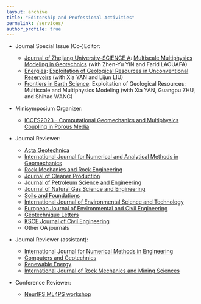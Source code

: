 ```yaml
---
layout: archive
title: "Editorship and Professional Activities"
permalink: /services/
author_profile: true
---
```


- Journal Special Issue (Co-)Editor:

  - [Journal of Zhejiang University-SCIENCE A](https://jzus.zju.edu.cn/current_a.php): [Multiscale Multiphysics Modeling in Geotechnics](https://www.springer.com/journal/11582/updates/20077476) (with Zhen-Yu YIN and Farid LAOUAFA)
  - [Energies](https://www.mdpi.com/journal/energies): [Exploitation of Geological Resources in Unconventional Reservoirs](https://www.mdpi.com/journal/energies/special_issues/E_GR_UR) (with Xia YAN and Lijun LIU)
  - [Frontiers in Earth Science](https://www.frontiersin.org/journals/earth-science): Exploitation of Geological Resources: Multiscale and Multiphysics Modeling (with Xia YAN, Guangpu ZHU, and Shihao WANG)


- Minisymposium Organizer:

  - [ICCES2023 - Computational Geomechanics and Multiphysics Coupling in Porous Media](https://www.iccesconf.org/symposia/)

- Journal Reviewer:

  - [Acta Geotechnica](https://www.springer.com/journal/11440)
  - [International Journal for Numerical and Analytical Methods in Geomechanics](https://onlinelibrary.wiley.com/journal/10969853)
  - [Rock Mechanics and Rock Engineering](https://www.springer.com/journal/603)
  - [Journal of Cleaner Production](https://www.sciencedirect.com/journal/journal-of-cleaner-production)
  - [Journal of Petroleum Science and Engineering](https://www.sciencedirect.com/journal/journal-of-petroleum-science-and-engineering)
  - [Journal of Natural Gas Science and Engineering](https://www.sciencedirect.com/journal/journal-of-natural-gas-science-and-engineering)
  - [Soils and Foundations](https://www.sciencedirect.com/journal/soils-and-foundations)
  - [International Journal of Environmental Science and Technology](https://www.springer.com/journal/13762)
  - [European Journal of Environmental and Civil Engineering](https://www.tandfonline.com/journals/tece20)
  - [Géotechnique Letters](https://www.icevirtuallibrary.com/toc/jgele/current)
  - [KSCE Journal of Civil Engineering](https://www.springer.com/journal/12205)
  - Other OA journals
  
- Journal Reviewer (assistant):

  - [International Journal for Numerical Methods in Engineering](https://onlinelibrary.wiley.com/journal/10970207)
  - [Computers and Geotechnics](https://www.sciencedirect.com/journal/computers-and-geotechnics)
  - [Renewable Energy](https://www.sciencedirect.com/journal/renewable-energy)
  - [International Journal of Rock Mechanics and Mining Sciences](https://www.sciencedirect.com/journal/international-journal-of-rock-mechanics-and-mining-sciences)
  

- Conference Reviewer:

  - [NeurIPS ML4PS workshop](https://ml4physicalsciences.github.io/)

